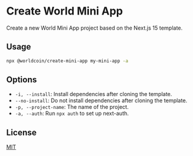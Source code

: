 # Create World Mini App

Create a new World Mini App project based on the Next.js 15 template.

## Usage

```bash
npx @worldcoin/create-mini-app my-mini-app -a
```

## Options

- `-i, --install`: Install dependencies after cloning the template.
- `--no-install`: Do not install dependencies after cloning the template.
- `-p, --project-name`: The name of the project.
- `-a, --auth`: Run `npx auth` to set up next-auth.

## License

[MIT](LICENSE)
